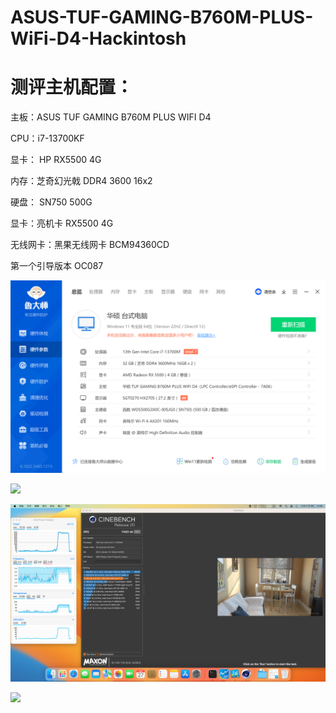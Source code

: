 # ASUS-TUF-GAMING-B760M-PLUS-WiFi-D4-Hackintosh

# 测评主机配置：
主板：ASUS TUF GAMING B760M PLUS WIFI D4

CPU：i7-13700KF

显卡： HP RX5500 4G

内存：芝奇幻光戟  DDR4 3600  16x2

硬盘： SN750 500G

显卡：亮机卡 RX5500 4G

无线网卡：黑果无线网卡 BCM94360CD

第一个引导版本 OC087

![](https://github.com/Xmingbai/ASUS-TUF-GAMING-B760M-PLUS-WiFi-D4-Hackintosh/blob/main/PC.png)

![](https://github.com/Xmingbai/ASUS-TUF-GAMING-B760M-PLUS-WiFi-D4-Hackintosh/blob/main/geekbench.png)

![](https://github.com/Xmingbai/ASUS-TUF-GAMING-B760M-PLUS-WiFi-D4-Hackintosh/blob/main/R20.png)

![](https://github.com/Xmingbai/ASUS-TUF-GAMING-B760M-PLUS-WiFi-D4-Hackintosh/blob/main/R23.png)

